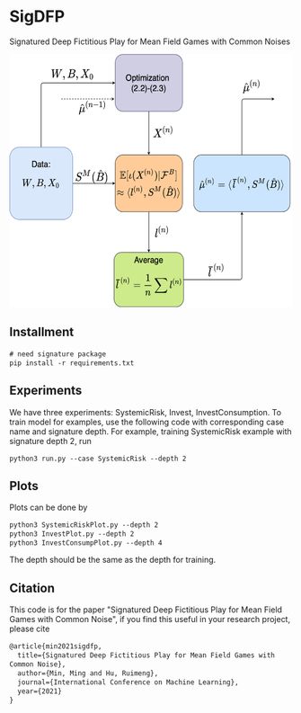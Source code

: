 # SigDFP
Signatured Deep Fictitious Play for Mean Field Games with Common Noises

<p align="center">
  <img src="algoGraph.png" width="600" height="450" />
</p>

## Installment
```
# need signature package
pip install -r requirements.txt
```
## Experiments
We have three experiments: SystemicRisk, Invest, InvestConsumption. To train model for examples, use the following code with corresponding case name and signature depth. For example, training SystemicRisk example with signature depth 2, run
```
python3 run.py --case SystemicRisk --depth 2
```


## Plots
Plots can be done by
```
python3 SystemicRiskPlot.py --depth 2
python3 InvestPlot.py --depth 2
python3 InvestConsumpPlot.py --depth 4
```
The depth should be the same as the depth for training.

## Citation

This code is for the paper "Signatured Deep Fictitious Play for Mean Field Games with Common Noise", if you find this useful in your research project, please cite
```
@article{min2021sigdfp,
  title={Signatured Deep Fictitious Play for Mean Field Games with Common Noise},
  author={Min, Ming and Hu, Ruimeng},
  journal={International Conference on Machine Learning},
  year={2021}
}
```
